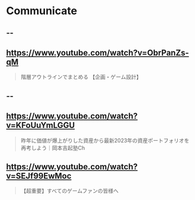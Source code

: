 # Communicate

## --

## https://www.youtube.com/watch?v=ObrPanZs-qM

> 階層アウトラインでまとめる 【企画・ゲーム設計】

## --

## https://www.youtube.com/watch?v=KFoUuYmLGGU

> 昨年に価値が爆上がりした資産から最新2023年の資産ポートフォリオを再考しよう｜岡本吉起塾Ch

## https://www.youtube.com/watch?v=SEJf99EwMoc

> 【超重要】すべてのゲームファンの皆様へ
